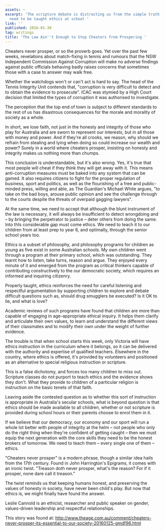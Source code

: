 ```yaml
---
assets: ~
excerpt: 'The scripture debate is distracting us from the simple truth that all kids
  need to be taught ethics at school '
link: ''
published: 2016-01-30
tag: writings
title: 'The Law Ain''t Enough to Stop Cheaters from Prospering '
---
```

Cheaters never prosper, or so the proverb goes. Yet over the past few weeks, revelations about match-fixing in tennis and rumours that the NSW Independent Commission Against Corruption will make no adverse findings against public officials behaving badly raises concerns that sometimes those with a case to answer may walk free.

Whether the watchdogs won't or can't act is hard to say. The head of the Tennis Integrity Unit contends that, "corruption is very difficult to detect and to obtain the evidence to prosecute". ICAC was stymied by a High Court decision that limited the types of corruption it was authorised to investigate.

The perception that the top end of town is subject to different standards to the rest of us has disastrous consequences for the morale and morality of society as a whole.

In short, we lose faith, not just in the honesty and integrity of those who play for Australia and are sworn to represent our interests, but in all those with money and power. And if they're all crooks, we reason, why should we refrain from stealing and lying when doing so could increase our wealth and power? Surely in a world where cheaters prosper, insisting on honesty and integrity makes us nothing more than chumps.

This conclusion is understandable, but it's also wrong. Yes, it's true that most people will cheat if they think they will get away with it. This means anti-corruption measures must be baked into any system that can be gamed. It also requires citizens to fight for the proper regulation of business, sport and politics, as well as the flourishing of a free and public-minded press, willing and able, as The Guardian's Michael White argues,  "to take on the bad boys, arouse public opinion and see the challenge through to the courts despite the threats of overpaid gagging lawyers".

At the same time, we need to accept that although the blunt instrument of the law is necessary, it will always be insufficient to detect wrongdoing and – by bringing the perpetrator to justice – deter others from doing the same. Into thIs considerable gap must come ethics. We need to teach it to our children from at least prep to year 6, and optimally, through the senior school years too.

Ethics is a subset of philosophy, and philosophy programs for children as young as five exist in some Australian schools. My own children went through a program at their primary school, which was outstanding. They learnt how to listen, take turns, reason and argue. They enjoyed every minute of it and emerged from the program as critical thinkers capable of contributing constructively to the our democratic society, which requires an informed and inquiring citizenry.

Properly taught, ethics reinforces the need for careful listening and respectful argumentation by supporting children to explore and debate difficult questions such as, should drug smugglers be executed? Is it OK to lie, and what is love?

Academic reviews of such programs have found that children are more than capable of engaging in age-appropriate ethical inquiry. It helps them clarify and articulate their own values, to learn and understand the different views of their classmates and to modify their own under the weight of further evidence.

The trouble is that when school starts this week, only Victoria will have ethics instruction in the curriculum where it belongs, so it can be delivered with the authority and expertise of qualified teachers. Elsewhere in the country, where ethics is offered, it's provided by volunteers and positioned as an alternative to special religious instruction or scripture.

This is a false dichotomy, and forces too many children to miss out. Scripture classes do not purport to teach ethics and the evidence shows they don't. What they provide to children of a particular religion is instruction on the basic tenets of that faith.

Leaving aside the contested question as to whether this sort of instruction is appropriate in Australia's secular schools, what is beyond question is that ethics should be made available to all children, whether or not scripture is provided during school hours or their parents choose to enrol them in it.

If we believe that our democracy, our economy and our sport will run a whole lot better with people of integrity at the helm – not people who only do the right thing when they're confident of getting caught – then we must equip the next generation with the core skills they need to be the honest brokers of tomorrow. We need to teach them – every single one of them – ethics.

"Cheaters never prosper" is a modern phrase, though a  similar idea hails from the 17th century. Found in John Harrington's Epigrams, it comes with an ironic twist. "Treason doth never prosper, what's the reason? For if it prosper, none dare call it treason."

The twist reminds us that keeping humans honest, and preserving the values of honesty in society, have never been child's play. But now that ethics is, we might finally have found the answer.

Leslie Cannold is an ethicist, researcher and public speaker on gender, values-driven leadership and respectful relationships.

This story was found at: http://www.theage.com.au/comment/cheaters-never-prosper-its-essential-to-our-society-20160125-gmdf96.html